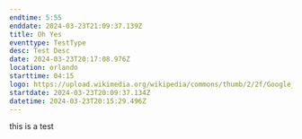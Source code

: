 ```yaml
---
endtime: 5:55
enddate: 2024-03-23T21:09:37.139Z
title: Oh Yes
eventtype: TestType
desc: Test Desc
date: 2024-03-23T20:17:08.976Z
location: orlando
starttime: 04:15
logo: https://upload.wikimedia.org/wikipedia/commons/thumb/2/2f/Google_2015_logo.svg/800px-Google_2015_logo.svg.png
startdate: 2024-03-23T20:09:37.134Z
datetime: 2024-03-23T20:15:29.496Z
---
```

t﻿his is a test